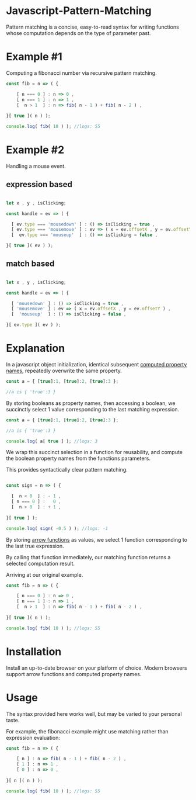 # Javascript-Pattern-Matching

Pattern matching is a concise, easy-to-read syntax for writing functions whose computation depends on the type of parameter past.

# Example #1

Computing a fibonacci number via recursive pattern matching.

```javascript
const fib = n => ( {

    [ n === 0 ] : n => 0 ,
    [ n === 1 ] : n => 1 ,
    [  n > 1  ] : n => fib( n - 1 ) + fib( n - 2 ) ,
    
}[ true ]( n ) );

console.log( fib( 10 ) ); //logs: 55
```

# Example #2

Handling a mouse event.

## expression based

```javascript

let x , y , isClicking;

const handle = ev => ( {

  [ ev.type === 'mousedown' ] : () => isClicking = true ,
  [ ev.type === 'mousemove' ] : ev => ( x = ev.offsetX , y = ev.offsetY ) ,
  [  ev.type === 'mouseup'  ] : () => isClicking = false ,

}[ true ]( ev ) );

```

## match based

```javascript

let x , y , isClicking;

const handle = ev => ( {

  [ 'mousedown' ] : () => isClicking = true ,
  [ 'mousemove' ] : ev => ( x = ev.offsetX , y = ev.offsetY ) ,
  [  'mouseup'  ] : () => isClicking = false ,

}[ ev.type ]( ev ) );

```

# Explanation

In a javascript object initialization, identical subsequent [computed property names](https://developer.mozilla.org/en-US/docs/Web/JavaScript/Reference/Operators/Object_initializer#computed_property_names), repeatedly overwrite the same property.

```javascript
const a = { [true]:1, [true]:2, [true]:3 };

//a is { 'true':3 }
```

By storing booleans as property names, then accessing a boolean, we succinctly select 1 value corresponding to the last matching expression.

```javascript
const a = { [true]:1, [true]:2, [true]:3 };

//a is { 'true':3 }

console.log( a[ true ] ); //logs: 3
```

We wrap this succinct selection in a function for reusability, and compute the boolean property names from the functions parameters.

This provides syntactically clear pattern matching.

```javascript

const sign = n => ( {

  [  n < 0  ] : - 1 ,
  [ n === 0 ] :   0 ,
  [  n > 0  ] : + 1 ,
  
}[ true ] );

console.log( sign( -0.5 ) ); //logs: -1

```

By storing [arrow functions](https://developer.mozilla.org/en-US/docs/Web/JavaScript/Reference/Functions/Arrow_functions) as values, we select 1 function corresponding to the last true expression.

By calling that function immediately, our matching function returns a selected computation result.

Arriving at our original example.

```javascript
const fib = n => ( {

    [ n === 0 ] : n => 0 ,
    [ n === 1 ] : n => 1 ,
    [  n > 1  ] : n => fib( n - 1 ) + fib( n - 2 ) ,
    
}[ true ]( n ) );

console.log( fib( 10 ) ); //logs: 55
```

# Installation

Install an up-to-date browser on your platform of choice. Modern browsers support arrow functions and computed property names.

# Usage

The syntax provided here works well, but may be varied to your personal taste.

For example, the fibonacci example might use matching rather than expression evaluation:

```javascript
const fib = n => ( {

    [ n ] : n => fib( n - 1 ) + fib( n - 2 ) ,
    [ 1 ] : n => 1 ,
    [ 0 ] : n => 0 ,
    
}[ n ]( n ) );

console.log( fib( 10 ) ); //logs: 55
```
